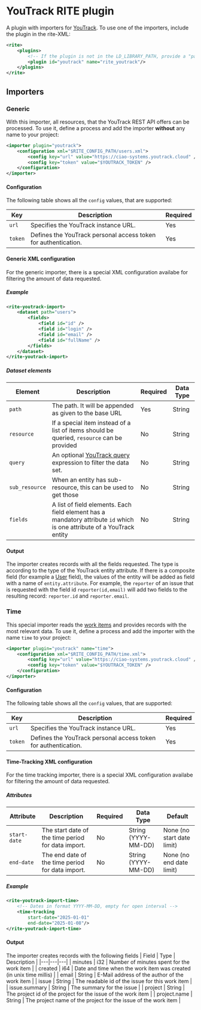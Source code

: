 # YouTrack RITE plugin
A plugin with importers for [YouTrack](https://www.jetbrains.com/youtrack/).
To use one of the importers, include the plugin in the rite-XML:
```xml
<rite>
    <plugins>
        <!-- If the plugin is not in the LD_LIBRARY_PATH, provide a "path" attribute -->
        <plugin id="youtrack" name="rite_youtrack"/>
    </plugins>
</rite>
```
## Importers
### Generic
With this importer, all resources, that the YouTrack REST API offers can be processed.
To use it, define a process and add the importer **without** any name to your project:
```xml
<importer plugin="youtrack">
    <configuration xml="$RITE_CONFIG_PATH/users.xml">
        <config key="url" value="https://ciao-systems.youtrack.cloud" />
        <config key="token" value="$YOUTRACK_TOKEN" />
    </configuration>
</importer>
```
#### Configuration
The following table shows all the `config` values, that are supported:

| Key | Description | Required | 
|---|---|---|
| `url` | Specifies the YouTrack instance URL. | Yes |  
| `token` | Defines the YouTrack personal access token for authentication. | Yes | 
#### Generic XML configuration
For the generic importer, there is a special XML configuration availabe for
filtering the amount of data requested.
##### Example
```xml
<rite-youtrack-import>
    <dataset path="users"> 
        <fields>
            <field id="id" />
            <field id="login" />
            <field id="email" />
            <field id="fullName" />
        </fields>
    </dataset>
</rite-youtrack-import>
```

##### Dataset elements
| Element | Description | Required | Data Type |
|---|---|---|---|
| `path` | The path. It will be appended as given to the base URL | Yes | String |
| `resource`  | If a special item instead of a list of items should be queried, `resource` can be provided | No | String |
| `query`  | An optional [YouTrack query](https://www.jetbrains.com/help/youtrack/cloud/search-and-command-attributes.html?Search-and-Command-Attributes) expression to filter the data set. | No | String |
| `sub_resource`  | When an entity has sub-resource, this can be used to get those | No | String |
| `fields`  | A list of field elements. Each field element has a mandatory attribute `id` which is one attribute of a YouTrack entity | No | String |

#### Output
The importer creates records with all the fields requested. The type is according to the type of the YouTrack entity attribute. If there is a composite field (for example a [User](https://www.jetbrains.com/help/youtrack/devportal/api-entity-User.html) field), the values of the entity will be added as field with a name of `entity.attribute`. For example, the `reporter` of an issue that is requested with the field id `reporter(id,email)` will add two fields to the resulting record: `reporter.id` and `reporter.email`.



### Time
This special importer reads the [work items](https://www.jetbrains.com/help/youtrack/devportal/resource-api-workItems.html) and provides records with the most 
relevant data.
To use it, define a process and add the importer with the name `time` to your project:
```xml
<importer plugin="youtrack" name="time">
    <configuration xml="$RITE_CONFIG_PATH/time.xml">
        <config key="url" value="https://ciao-systems.youtrack.cloud" />
        <config key="token" value="$YOUTRACK_TOKEN" />
    </configuration>
</importer>
```
#### Configuration
The following table shows all the `config` values, that are supported:

| Key | Description | Required | 
|---|---|---|
| `url` | Specifies the YouTrack instance URL. | Yes |  
| `token` | Defines the YouTrack personal access token for authentication. | Yes | 

#### Time-Tracking XML configuration
For the time tracking importer, there is a special XML configuration availabe for
filtering the amount of data requested.
##### Attributes
| Attribute | Description | Required | Data Type | Default |
|---|---|---|---|---|
| `start-date` | The start date of the time period for data import. | No | String (YYYY-MM-DD) | None (no start date limit) |
| `end-date` | The end date of the time period for data import. | No | String (YYYY-MM-DD) | None (no end date limit) |
##### Example
```xml
<rite-youtrack-import-time>
    <!-- Dates in format YYYY-MM-DD, empty for open interval -->
    <time-tracking
        start-date="2025-01-01"
        end-date="2025-01-08"/>
</rite-youtrack-import-time>
```
#### Output
The importer creates records with the following fields
| Field | Type | Description |
|---|---|---|
| minutes  | i32  | Number of minutes spent for the work item  |
| created  | i64  | Date and time when the work item was created (in unix time millis)  |
| email | String  | E-Mail address of the author of the work item |
| issue   | String  | The readable id of the issue for this work item  |
| issue.summary | String  | The summary for the issue  |
| project  | String  | The project id of the project for the issue of the work item  |
| project.name | String  | The project name of the project for the issue of the work item |
